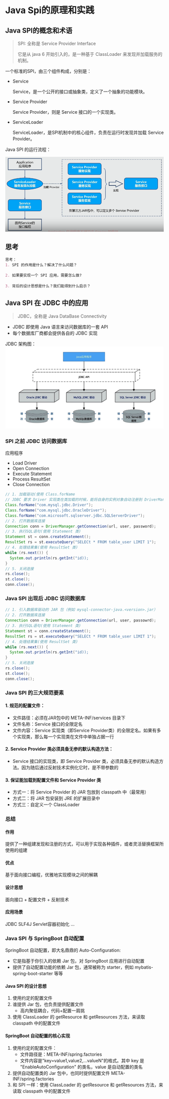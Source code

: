 # Java Spi的原理和实践

## Java SPI的概念和术语
> SPI: 全称是 Service Provider Interface
>
> 它是从 java 6 开始引入的，是一种基于 ClassLoader 来发现并加载服务的机制。

一个标准的SPI，由三个组件构成，分别是：
- Service

  Service，是一个公开的接口或抽象类，定义了一个抽象的功能模块。

- Service Provider

  Service Provider，则是 Service 接口的一个实现类。

- ServiceLoader

  ServiceLoader，是SPI机制中的核心组件，负责在运行时发现并加载 Service Provider。

Java SPI 的运行流程：

![](images/JavaSPI的运行流程.png)

## 思考
~~~markdown
思考：
1. SPI 的作用是什么？解决了什么问题？

2. 如果要实现一个 SPI 应用，需要怎么做?

3. 背后的设计思想是什么？我们能得到什么启示？
~~~

## Java SPI 在 JDBC 中的应用
> JDBC，全称是 Java DataBase Connectivity
- JDBC 即使用 Java 语言来访问数据库的一套 API
- 每个数据库厂商都会提供各自的 JDBC 实现

JDBC 架构图：
![](images/JDBC架构图.jpeg)

### SPI 之前 JDBC 访问数据库

应用程序
- Load Driver
- Open Connection
- Execute Statement
- Process ResultSet
- Close Connection
~~~java
// 1. 加载驱动(使用 Class.forName 
// JDBC 要求 Driver 实现类在类加载的时候，能将自身的实例对象自动注册到 DriverManager 中，从而加载数据库驱动
Class.forName("com.mysql.jdbc.Driver");
Class.forName("com.mysql.jdbc.OracleDriver");
Class.forName("com.microsoft.sqlserver.jdbc.SQLServerDriver");
// 2. 打开数据库连接
Connection conn = DriverManager.getConnection(url, user, password);
// 3. 执行SQL语句(使用 Statement 类)
Statement st = conn.createStatement();
ResultSet rs = st.executeQuery("SELECt * FROM table_user LIMIT 1");
// 4. 处理结果集(使用 ResultSet 类)
while (rs.next()) {
  System.out.println(rs.getInt("id));
}
// 5. 关闭连接
rs.close();
st.close();
conn.close();
~~~

### Java SPI 出现后 JDBC 访问数据库
~~~java
// 1. 引入数据库驱动的 JAR 包（例如 mysql-connector-java.<version>.jar）
// 2. 打开数据库连接
Connection conn = DriverManager.getConnection(url, user, passowrd);
// 3. 执行SQL语句(使用 Statement 类)
Statement st = conn.createStatement();
ResultSet rs = st.executeQuery("SELECt * FROM table_user LIMIT 1");
// 4. 处理结果集(使用 ResultSet 类)
while (rs.next()) {
  System.out.println(rs.getInt("id));
}
// 5. 关闭连接
rs.close();
st.close();
conn.close();
~~~

### Java SPI 的三大规范要素
#### 1. 规范的配置文件：
- 文件路径：必须在JAR包中的 META-INF/services 目录下
- 文件名称：Service 接口的全限定名
- 文件内容：Service 实现类（即Service Provider类）的全限定名。如果有多个实现类，那么每一个实现类在文件中单独占据一行

#### 2. Service Provider 类必须具备无参的默认构造方法：

- Service 接口的实现类，即 Service Provider 类，必须具备无参的默认构造方法。因为随后通过反射技术实例化它时，是不带参数的

#### 3. 保证能加载到配置文件和 Service Provider 类

- 方式一：将 Service Provider 的 JAR 包放到 classpath 中（最常用）
- 方式二：将 JAR 包安装到 JRE 的扩展目录中
- 方式三：自定义一个 ClassLoader

### 总结

#### 作用

提供了一种组建发现和注册的方式，可以用于实现各种插件，或者灵活替换框架所使用的组建

#### 优点

基于面向接口编程，优雅地实现模块之间的解耦

#### 设计思想

面向接口 + 配置文件 + 反射技术

#### 应用场景

JDBC SLF4J Servlet容器初始化 ...

### Java SPI 与 SpringBoot 自动配置

SpringBoot 自动配置，即大名鼎鼎的 Auto-Configuration:

- 它是指基于你引入的依赖 Jar 包，对 SpringBoot 应用进行自动配置
- 提供了自动配置功能的依赖 Jar 包，通常被称为 starter，例如 mybatis-spring-boot-starter 等等

#### Java SPI 的设计思想

1. 使用约定的配置文件
2. 谁提供 Jar 包，也负责提供配置文件
   - 高内聚低耦合，代码+配置一肩挑
3. 使用 ClassLoader 的 getResource 和 getResources 方法，来读取 classpath 中的配置文件

#### SpringBoot 自动配置的核心实现

1. 使用约定的配置文件：
   - 文件路径是：META-INF/spring.factories
   - 文件内容是"key=value1,value2,...valueN"的格式。其中 key 是 "EnableAutoConfiguration" 的类名，value 是自动配置的类名
2. 提供自动配置类的 Jar 包中，也同时提供配置文件 META-INF/spring.factories
3. 和 SPI 一样：使用 ClassLoader 的 getResource 和 getResources 方法，来读取 classpath 中的配置文件
